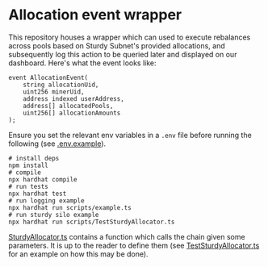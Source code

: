 # Allocation event wrapper

This repository houses a wrapper which can used to execute rebalances across pools based on Sturdy Subnet's provided allocations, and subsequently log this action to be queried later and displayed on our dashboard. Here's what the event looks like:

```solidity
event AllocationEvent(
    string allocationUid,
    uint256 minerUid,
    address indexed userAddress,
    address[] allocatedPools,
    uint256[] allocationAmounts
);
```

Ensure you set the relevant env variables in a `.env` file before running the following (see [.env.example](.env.example)).

```shell
# install deps
npm install
# compile
npx hardhat compile
# run tests
npx hardhat test
# run logging example
npx hardhat run scripts/example.ts
# run sturdy silo example
npx hardhat run scripts/TestSturdyAllocator.ts
```

[SturdyAllocator.ts](scripts/SturdyAllocator.ts) contains a function which calls the chain given some parameters. It is up to the reader to define them (see [TestSturdyAllocator.ts](scripts/TestSturdyAllocator.ts) for an example on how this may be done).
